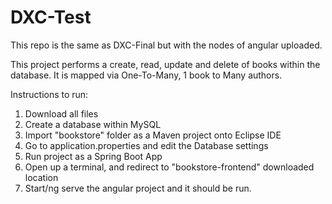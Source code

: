 # DXC-Test
This repo is the same as DXC-Final but with the nodes of angular uploaded.

This project performs a create, read, update and delete of books within the database. It is mapped via One-To-Many, 1 book to Many authors.

Instructions to run:

1) Download all files
2) Create a database within MySQL
3) Import "bookstore" folder as a Maven project onto Eclipse IDE
4) Go to application.properties and edit the Database settings
5) Run project as a Spring Boot App
6) Open up a terminal, and redirect to "bookstore-frontend" downloaded location
7) Start/ng serve the angular project and it should be run.
